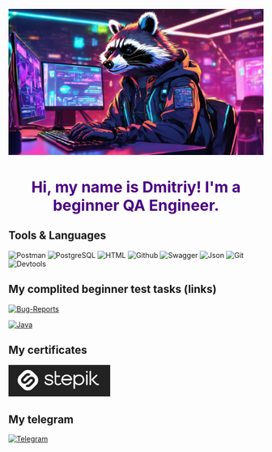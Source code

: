 ![Header](https://github.com/Enotissimo/Enotissimo/blob/main/assets/Cutie.png)

<h1 align="center" style="color:#4B0082; font-size:30px">Hi, my name is Dmitriy! I'm a beginner QA Engineer.</h1>
 


## Tools & Languages
![Postman](https://img.shields.io/badge/Postman-090909?style=for-the-badge&logo=Postman&logoColor=FF8C00
)
![PostgreSQL](https://img.shields.io/badge/PostgreSQL-090909?style=for-the-badge&logo=postgresql&logoColor=00FFFF
)
![HTML](https://img.shields.io/badge/HTML-090909?style=for-the-badge&logo=html5&logoColor=DC143C)
![Github](https://img.shields.io/badge/GIThub-090909?style=for-the-badge&logo=github&logoColor=E6E6FA)
![Swagger](https://img.shields.io/badge/Swagger-090909?style=for-the-badge&logo=Swagger&logoColor=00FF00
)
![Json](https://img.shields.io/badge/json-090909?style=for-the-badge&logo=json&logoColor=E6E6FA)
![Git](https://img.shields.io/badge/GIT-090909?style=for-the-badge&logo=git&logoColor=B22222)
![Devtools](https://img.shields.io/badge/Devtools-090909?style=for-the-badge&logo=Google-chrome&logoColor=4169E1)

## My complited beginner test tasks (links)

[![Bug-Reports](https://img.shields.io/badge/Bug-report-217346?style=for-the-badge&logo=microsoft-excel&logoColor=limegreen)](https://github.com/Enotissimo/Bug-Reports.git)

[![Java](https://img.shields.io/badge/Java-323330?style=for-the-badge&logo=javascript&logoColor=F7DF1E)](https://github.com/Enotissimo/Java.git)

## My certificates
[![Stepik](https://github.com/Enotissimo/Enotissimo/blob/main/assets/ministepik.png)](
https://stepik.org/cert/2408857?lang=en)

## My telegram
[![Telegram](https://img.shields.io/badge/Telegram-090909?style=for-the-badge&logo=Telegram&logoColor=#FF8C00
)](https://t.me/enotfury)